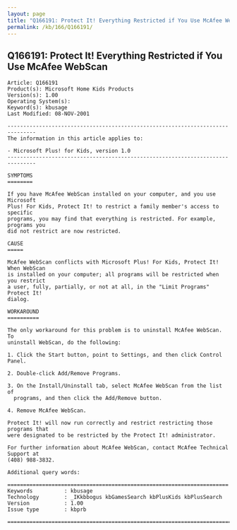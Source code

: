 ```yaml
---
layout: page
title: "Q166191: Protect It! Everything Restricted if You Use McAfee WebScan"
permalink: /kb/166/Q166191/
---
```


## Q166191: Protect It! Everything Restricted if You Use McAfee WebScan

	Article: Q166191
	Product(s): Microsoft Home Kids Products
	Version(s): 1.00
	Operating System(s): 
	Keyword(s): kbusage
	Last Modified: 08-NOV-2001
	
	-------------------------------------------------------------------------------
	The information in this article applies to:
	
	- Microsoft Plus! for Kids, version 1.0 
	-------------------------------------------------------------------------------
	
	SYMPTOMS
	========
	
	If you have McAfee WebScan installed on your computer, and you use Microsoft
	Plus! For Kids, Protect It! to restrict a family member's access to specific
	programs, you may find that everything is restricted. For example, programs you
	did not restrict are now restricted.
	
	CAUSE
	=====
	
	McAfee WebScan conflicts with Microsoft Plus! For Kids, Protect It! When WebScan
	is installed on your computer; all programs will be restricted when you restrict
	a user, fully, partially, or not at all, in the "Limit Programs" Protect It!
	dialog.
	
	WORKAROUND
	==========
	
	The only workaround for this problem is to uninstall McAfee WebScan. To
	uninstall WebScan, do the following:
	
	1. Click the Start button, point to Settings, and then click Control Panel.
	
	2. Double-click Add/Remove Programs.
	
	3. On the Install/Uninstall tab, select McAfee WebScan from the list of
	  programs, and then click the Add/Remove button.
	
	4. Remove McAfee WebScan.
	
	Protect It! will now run correctly and restrict restricting those programs that
	were designated to be restricted by the Protect It! administrator.
	
	For further information about McAfee WebScan, contact McAfee Technical Support at
	(408) 988-3832.
	
	Additional query words:
	
	======================================================================
	Keywords          : kbusage 
	Technology        : _IKkbbogus kbGamesSearch kbPlusKids kbPlusSearch
	Version           : 1.00
	Issue type        : kbprb
	
	=============================================================================
	
